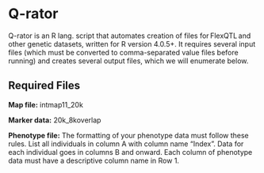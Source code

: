 # Q-rator

Q-rator is an R lang. script that automates creation of files for FlexQTL and other genetic datasets, written for R version 4.0.5+. It requires several input files (which must be converted to comma-separated value files before running) and creates several output files, which we will enumerate below.  

## Required Files

**Map file:** intmap11_20k 

**Marker data:** 20k_8koverlap 

**Phenotype file:** The formatting of your phenotype data must follow these rules. List all individuals in column A with column name “Index”. Data for each individual goes in columns B and onward. Each column of phenotype data must have a descriptive column name in Row 1.

